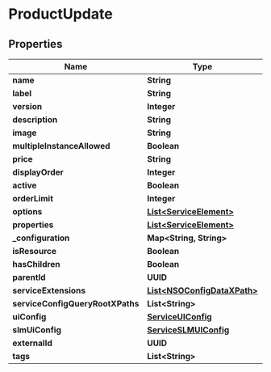 

# ProductUpdate


## Properties

Name | Type | Description | Notes
------------ | ------------- | ------------- | -------------
**name** | **String** |  | 
**label** | **String** |  | 
**version** | **Integer** |  | 
**description** | **String** |  | 
**image** | **String** |  | 
**multipleInstanceAllowed** | **Boolean** |  |  [optional]
**price** | **String** |  |  [optional]
**displayOrder** | **Integer** |  |  [optional]
**active** | **Boolean** |  |  [optional]
**orderLimit** | **Integer** |  |  [optional]
**options** | [**List&lt;ServiceElement&gt;**](ServiceElement.md) |  |  [optional]
**properties** | [**List&lt;ServiceElement&gt;**](ServiceElement.md) |  |  [optional]
**_configuration** | **Map&lt;String, String&gt;** |  |  [optional]
**isResource** | **Boolean** |  |  [optional]
**hasChildren** | **Boolean** |  |  [optional]
**parentId** | **UUID** |  |  [optional]
**serviceExtensions** | [**List&lt;NSOConfigDataXPath&gt;**](NSOConfigDataXPath.md) |  |  [optional]
**serviceConfigQueryRootXPaths** | **List&lt;String&gt;** |  |  [optional]
**uiConfig** | [**ServiceUIConfig**](ServiceUIConfig.md) |  |  [optional]
**slmUiConfig** | [**ServiceSLMUIConfig**](ServiceSLMUIConfig.md) |  |  [optional]
**externalId** | **UUID** |  |  [optional]
**tags** | **List&lt;String&gt;** |  |  [optional]



